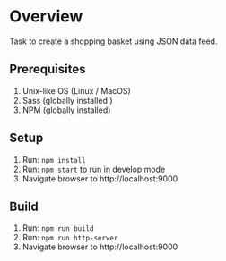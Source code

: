 # Overview
Task to create a shopping basket using JSON data feed.

## Prerequisites
1. Unix-like OS (Linux / MacOS)
1. Sass (globally installed )
2. NPM (globally installed)

## Setup
1. Run: `npm install`
2. Run: `npm start` to run in develop mode
3. Navigate browser to http://localhost:9000

## Build
1. Run: `npm run build`
2. Run: `npm run http-server`
3. Navigate browser to http://localhost:9000